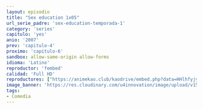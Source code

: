 ```yaml
---
layout: episodio
title: "Sex education 1x05"
url_serie_padre: 'sex-education-temporada-1'
category: 'series'
capitulo: 'yes'
anio: '2007'
prev: 'capitulo-4'
proximo: 'capitulo-6'
sandbox: allow-same-origin allow-forms
idioma: 'Latino'
reproductor: 'fembed'
calidad: 'Full HD'
reproductores: ["https://animekao.club/kaodrive/embed.php?data=HHlhfyjynGAQ+laJNjimFia+Lncycb9kjMnk3KuOXqhp8qs68g6eDggRa/eOd9jAzakOBNfhJrO9nplS32k8IT40kwtpweoGw3J7WyN6c7A7ImQAYtSILYM2A6tpYY5n85g9/fqCD1BqyOEqbz1ePMe7PhMJmgp2NecErMfz+x5iubrrVr0F3nwrJ67LW1Pao0pMOzEKGju2rZm3lXw5F1p/X4Qqa6mmn3qE60y+Yymm2E4GUpESocH4aLlaYzUQISHIf1J8xUpvLuugbre0ZdnKJf5hF5TD8/49AVCZtn9Jx++Gmezp6eTgWcTFvIdL+xJslWTM+Maha4PqlYrP+yN5uGqT9lJH1NSQVxcAYKWKRwborjpXGCCLT49zSZdjOPGGVwa88mI7sTACse+4wQ==","https://tutumeme.net/embed/player.php?u=bXQ3ajJOaW1wcFRGcEs2VW5XRGExTlRPMytmUnc3bHVwcWhoenVIUjI5SHF5TlNwc0taaG1jN2gwZHZSNTlIRHVhV2tZWitkNUtDVDNOL1ZvYW1rYjJOa29LUT0","https://tutumeme.net/embed/player.php?u=bXQ3ajJOaW1wcFRGcEs2VW5XRGExTlRPMytmUnc3bHVwcWhoenVIUjI5SHF5TlNwc0taaG1jN2gwZHZSNTlIRHVhV2tZWitkNUtDVDNOL1ZvYW1rYjJOa29LVT0","https://tutumeme.net/embed/player.php?u=bXQ3ajJOaW1wcFRGcEs2VW5XRGExTlRPMytmUnc3bHVwcWhoenVIUjI5SHF5TlNwc0taaG1jN2gwZHZSNTlIRHVhV2tZWitkNUtDVDNOL1ZvYW1rYjJOa29hTT0"]
image_banner: 'https://res.cloudinary.com/u4innovation/image/upload/v1565906678/sex-poster-min_yeylaj.jpg'
tags:
- Comedia
---
```












